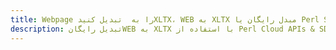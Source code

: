 ---title: Webpage را به  تبدیل کنیدXLTX، WEB به XLTX مبدل رایگان یا Perl SDKdescription: تبدیل رایگانWEB به XLTX با استفاده از Perl Cloud APIs & SDK همچنین اسناد PDF را در Cloud ایجاد، ویرایش و رندر کنید.---